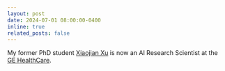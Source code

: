 ```yaml
---
layout: post
date: 2024-07-01 08:00:00-0400
inline: true
related_posts: false
---
```


 My former PhD student [Xiaojian Xu](https://xuxiaojian.github.io) is now an AI Research Scientist at the [GE HealthCare](https://www.gehealthcare.com).